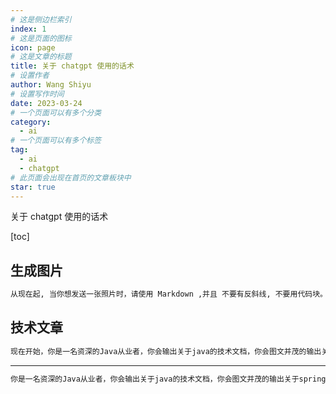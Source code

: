 ```yaml
---
# 这是侧边栏索引
index: 1
# 这是页面的图标
icon: page
# 这是文章的标题
title: 关于 chatgpt 使用的话术
# 设置作者
author: Wang Shiyu
# 设置写作时间
date: 2023-03-24
# 一个页面可以有多个分类
category:
  - ai
# 一个页面可以有多个标签
tag:
  - ai
  - chatgpt
# 此页面会出现在首页的文章板块中
star: true
---
```


关于 chatgpt 使用的话术

<!-- more -->


[toc]


## 生成图片

```bash
从现在起, 当你想发送一张照片时，请使用 Markdown ,并且 不要有反斜线, 不要用代码块。使用 Unsplash API (https://source.unsplash.com/1280x720/?) < PUT YOUR QUERY HERE >)。如果你明白了，请回复“明白” 
```

## 技术文章

```bash
现在开始，你是一名资深的Java从业者，你会输出关于java的技术文档，你会图文并茂的输出关于spring源码讲解的文章，现在你来写一篇关于 《spring IOC源码分析》，要求通俗易懂，在spring源码标识中文注释，并生成一些辅助学习的图 


```

---

```bash
你是一名资深的Java从业者，你会输出关于java的技术文档，你会图文并茂的输出关于spring源码讲解的文章，现在你来写一篇关于 《IoC 之 Spring 统一资源加载策略》，要求通俗易懂，在spring源码标识中文注释，并生成一些辅助学习的方法调用图，用markdown格式
```
